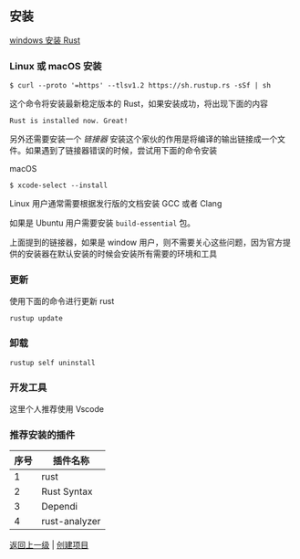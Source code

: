 ## 安装

[windows 安装 Rust](https://www.rust-lang.org/zh-CN/tools/install)

### Linux 或 macOS 安装

```shell
$ curl --proto '=https' --tlsv1.2 https://sh.rustup.rs -sSf | sh
```

这个命令将安装最新稳定版本的 Rust，如果安装成功，将出现下面的内容

```
Rust is installed now. Great!
```

另外还需要安装一个 _链接器_ 安装这个家伙的作用是将编译的输出链接成一个文件。如果遇到了链接器错误的时候，尝试用下面的命令安装

macOS

```shell
$ xcode-select --install
```

Linux 用户通常需要根据发行版的文档安装 GCC 或者 Clang

如果是 Ubuntu 用户需要安装 `build-essential` 包。

上面提到的链接器，如果是 window 用户，则不需要关心这些问题，因为官方提供的安装器在默认安装的时候会安装所有需要的环境和工具

### 更新

使用下面的命令进行更新 rust

```shell
rustup update
```

### 卸载

```shell
rustup self uninstall
```

### 开发工具

这里个人推荐使用 Vscode

### 推荐安装的插件

| 序号 | 插件名称      |
| ---- | ------------- |
| 1    | rust          |
| 2    | Rust Syntax   |
| 3    | Dependi       |
| 4    | rust-analyzer |

[返回上一级](./1.0_first.md) | [创建项目](./1.2_create.md)
